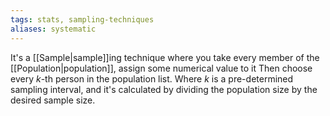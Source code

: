 ```yaml
---
tags: stats, sampling-techniques
aliases: systematic
---
```

It's a [[Sample|sample]]ing technique where you take every member of the [[Population|population]], assign some numerical value to it Then choose every $k$-th person in the population list. 
Where $k$ is a pre-determined sampling interval, and it's calculated by dividing the population size by the desired sample size.
